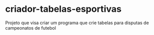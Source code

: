 # criador-tabelas-esportivas
Projeto que visa criar um programa que crie tabelas para disputas de campeonatos de futebol
